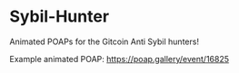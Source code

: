 # Sybil-Hunter

Animated POAPs for the Gitcoin Anti Sybil hunters!

Example animated POAP: https://poap.gallery/event/16825
